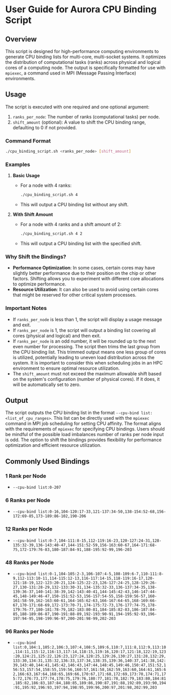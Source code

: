 # User Guide for Aurora CPU Binding Script

## Overview
This script is designed for high-performance computing environments to generate CPU binding lists for multi-core, multi-socket systems. It optimizes the distribution of computational tasks (ranks) across physical and logical cores of a computing node. The output is specifically formatted for use with `mpiexec`, a command used in MPI (Message Passing Interface) environments.

## Usage
The script is executed with one required and one optional argument:
1. `ranks_per_node`: The number of ranks (computational tasks) per node.
2. `shift_amount` (optional): A value to shift the CPU binding range, defaulting to 0 if not provided.

### Command Format
```bash
./cpu_binding_script.sh <ranks_per_node> [shift_amount]
```

### Examples
1. **Basic Usage**
   - For a node with 4 ranks:
     ```bash
     ./cpu_binding_script.sh 4
     ```
   - This will output a CPU binding list without any shift.

2. **With Shift Amount**
   - For a node with 4 ranks and a shift amount of 2:
     ```bash
     ./cpu_binding_script.sh 4 2
     ```
   - This will output a CPU binding list with the specified shift.

### Why Shift the Bindings?
- **Performance Optimization**: In some cases, certain cores may have slightly better performance due to their position on the chip or other factors. Shifting allows you to experiment with different core allocations to optimize performance.
- **Resource Utilization**: It can also be used to avoid using certain cores that might be reserved for other critical system processes.

### Important Notes
- If `ranks_per_node` is less than 1, the script will display a usage message and exit.
- If `ranks_per_node` is 1, the script will output a binding list covering all cores (physical and logical) and then exit.
- If `ranks_per_node` is an odd number, it will be rounded up to the next even number for processing. The script then trims the last group from the CPU binding list. This trimmed output means one less group of cores is utilized, potentially leading to uneven load distribution across the system. It is important to consider this when scheduling jobs in an HPC environment to ensure optimal resource utilization.
- The `shift_amount` must not exceed the maximum allowable shift based on the system's configuration (number of physical cores). If it does, it will be automatically set to zero.

## Output
The script outputs the CPU binding list in the format `--cpu-bind list:<list_of_cpu_ranges>`. This list can be directly used with the `mpiexec` command in MPI job scheduling for setting CPU affinity. The format aligns with the requirements of `mpiexec` for specifying CPU bindings. Users should be mindful of the possible load imbalances number of ranks per node input is odd. The option to shift the bindings provides flexibility for performance optimization and efficient resource utilization.

## Commonly Used Bindings
### 1 Rank per Node
- `--cpu-bind list:0-207`

### 6 Ranks per Node
- `--cpu-bind list:0-16,104-120:17-33,121-137:34-50,138-154:52-68,156-172:69-85,173-189:86-102,190-206`

### 12 Ranks per Node
- `--cpu-bind list:0-7,104-111:8-15,112-119:16-23,120-127:24-31,128-135:32-39,136-143:40-47,144-151:52-59,156-163:60-67,164-171:68-75,172-179:76-83,180-187:84-91,188-195:92-99,196-203`

### 48 Ranks per Node
- `--cpu-bind list:0-1,104-105:2-3,106-107:4-5,108-109:6-7,110-111:8-9,112-113:10-11,114-115:12-13,116-117:14-15,118-119:16-17,120-121:18-19,122-123:20-21,124-125:22-23,126-127:24-25,128-129:26-27,130-131:28-29,132-133:30-31,134-135:32-33,136-137:34-35,138-139:36-37,140-141:38-39,142-143:40-41,144-145:42-43,146-147:44-45,148-149:46-47,150-151:52-53,156-157:54-55,158-159:56-57,160-161:58-59,162-163:60-61,164-165:62-63,166-167:64-65,168-169:66-67,170-171:68-69,172-173:70-71,174-175:72-73,176-177:74-75,178-179:76-77,180-181:78-79,182-183:80-81,184-185:82-83,186-187:84-85,188-189:86-87,190-191:88-89,192-193:90-91,194-195:92-93,196-197:94-95,198-199:96-97,200-201:98-99,202-203`

### 96 Ranks per Node
- `--cpu-bind list:0,104:1,105:2,106:3,107:4,108:5,109:6,110:7,111:8,112:9,113:10,114:11,115:12,116:13,117:14,118:15,119:16,120:17,121:18,122:19,123:20,124:21,125:22,126:23,127:24,128:25,129:26,130:27,131:28,132:29,133:30,134:31,135:32,136:33,137:34,138:35,139:36,140:37,141:38,142:39,143:40,144:41,145:42,146:43,147:44,148:45,149:46,150:47,151:52,156:53,157:54,158:55,159:56,160:57,161:58,162:59,163:60,164:61,165:62,166:63,167:64,168:65,169:66,170:67,171:68,172:69,173:70,174:71,175:72,176:73,177:74,178:75,179:76,180:77,181:78,182:79,183:80,184:81,185:82,186:83,187:84,188:85,189:86,190:87,191:88,192:89,193:90,194:91,195:92,196:93,197:94,198:95,199:96,200:97,201:98,202:99,203`
